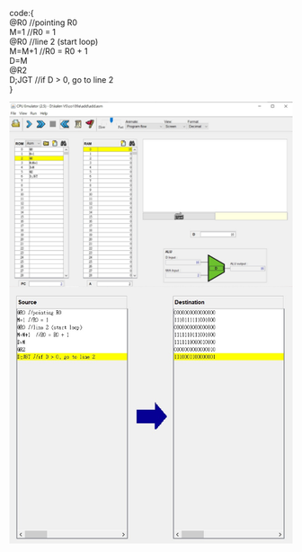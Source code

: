 code:{  
    @R0 //pointing R0  
    M=1 //R0 = 1  
    @R0 //line 2 (start loop)  
    M=M+1  //R0 = R0 + 1  
    D=M  
    @R2  
    D;JGT //if D > 0, go to line 2  
}


<img src="hw7_else_1.jpg"  align=center />  
<img src="hw7_else_2.jpg"  align=center />
